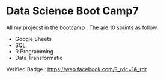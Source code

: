 # Data Science Boot Camp7



All my projecst in the bootcamp . The are 10 sprints as follow.

- Google Sheets
- SQL
- R Programming
- Data Transformatio

Verified Badge : https://web.facebook.com/?_rdc=1&_rdr
